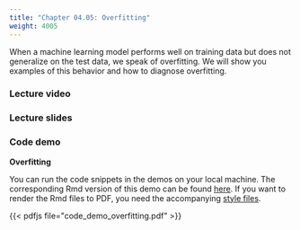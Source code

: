 ```yaml
---
title: "Chapter 04.05: Overfitting"
weight: 4005
---
```

When a machine learning model performs well on training data but does not generalize on the test data, we speak of overfitting. We will show you examples of this behavior and how to diagnose overfitting.

<!--more-->

### Lecture video

<!-- {{< video id="zSlrfST8bEg" >}} -->

### Lecture slides

<!--{{< pdfjs file="slides-evaluation-overfitting.pdf" >}} -->

### Code demo

**Overfitting**

You can run the code snippets in the demos on your local machine. The corresponding Rmd version of this demo can be found [here](https://github.com/compstat-lmu/lecture_i2ml/blob/master/code-demos/code_demo_overfitting.Rmd). If you want to render the Rmd files to PDF, you need the accompanying [style files](https://github.com/compstat-lmu/lecture_i2ml/tree/master/style). 

{{< pdfjs file="code_demo_overfitting.pdf" >}}
